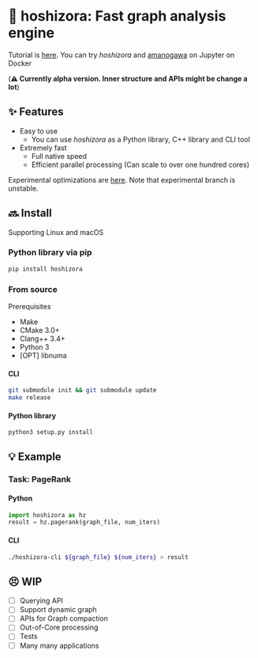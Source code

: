 # :stars: hoshizora: Fast graph analysis engine
Tutorial is [here](https://github.com/hoshizora-project/tutorial).
You can try *hoshizora* and [amanogawa](https://github.com/hoshizora-project/amanogawa) on Jupyter on Docker

(**:warning: Currently alpha version. Inner structure and APIs might be change a lot**)


## :sparkles: Features
* Easy to use
  * You can use *hoshizora* as a Python library, C++ library and CLI tool
* Extremely fast
  * Full native speed
  * Efficient parallel processing (Can scale to over one hundred cores)

Experimental optimizations are [here](https://github.com/amaya382/hoshizora/tree/experimental).
Note that experimental branch is unstable.


## :soon: Install
Supporting Linux and macOS

### Python library via pip
```sh
pip install hoshizora
```

### From source
Prerequisites
* Make
* CMake 3.0+ 
* Clang++ 3.4+
* Python 3
* \[OPT\] libnuma

#### CLI
```sh
git submodule init && git submodule update
make release
```

#### Python library
```sh
python3 setup.py install
```


## :bulb: Example
### Task: PageRank
#### Python
```python
import hoshizora as hz
result = hz.pagerank(graph_file, num_iters)
```

#### CLI
```sh
./hoshizora-cli ${graph_file} ${num_iters} > result
```


## :persevere: WIP
* [ ] Querying API
* [ ] Support dynamic graph
* [ ] APIs for Graph compaction
* [ ] Out-of-Core processing
* [ ] Tests
* [ ] Many many applications